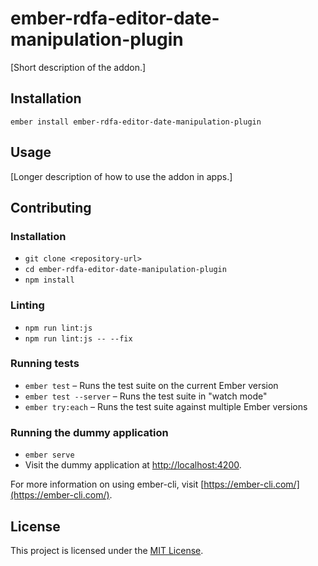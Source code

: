 ember-rdfa-editor-date-manipulation-plugin
==============================================================================

[Short description of the addon.]

Installation
------------------------------------------------------------------------------

```
ember install ember-rdfa-editor-date-manipulation-plugin
```


Usage
------------------------------------------------------------------------------

[Longer description of how to use the addon in apps.]


Contributing
------------------------------------------------------------------------------

### Installation

* `git clone <repository-url>`
* `cd ember-rdfa-editor-date-manipulation-plugin`
* `npm install`

### Linting

* `npm run lint:js`
* `npm run lint:js -- --fix`

### Running tests

* `ember test` – Runs the test suite on the current Ember version
* `ember test --server` – Runs the test suite in "watch mode"
* `ember try:each` – Runs the test suite against multiple Ember versions

### Running the dummy application

* `ember serve`
* Visit the dummy application at [http://localhost:4200](http://localhost:4200).

For more information on using ember-cli, visit [https://ember-cli.com/](https://ember-cli.com/).

License
------------------------------------------------------------------------------

This project is licensed under the [MIT License](LICENSE.md).
